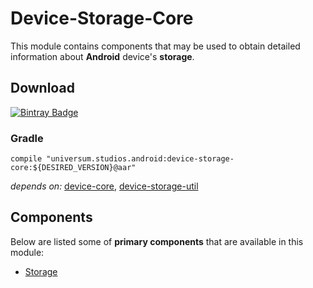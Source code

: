 Device-Storage-Core
===============

This module contains components that may be used to obtain detailed information about **Android** 
device's **storage**.

## Download ##
[![Bintray Badge](https://api.bintray.com/packages/universum-studios/android/universum.studios.android%3Adevice/images/download.svg)](https://bintray.com/universum-studios/android/universum.studios.android%3Adevice/_latestVersion)

### Gradle ###

    compile "universum.studios.android:device-storage-core:${DESIRED_VERSION}@aar"

_depends on:_
[device-core](https://github.com/universum-studios/android_device/tree/master/library-core),
[device-storage-util](https://github.com/universum-studios/android_device/tree/master/library-storage-util)

## Components ##

Below are listed some of **primary components** that are available in this module:

- [Storage](https://github.com/universum-studios/android_device/tree/master/library-storage-core/src/main/java/universum/studios/android/device/storage/Storage.java)
